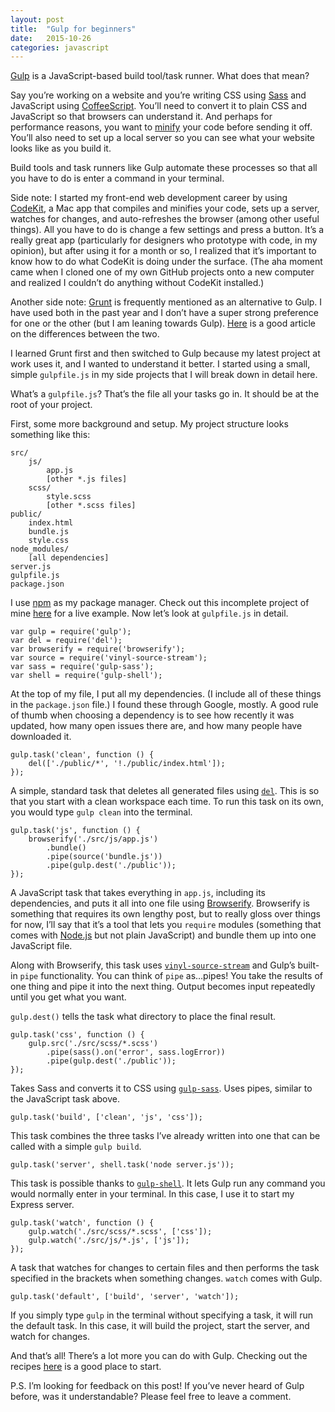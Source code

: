 ```yaml
---
layout: post
title:  "Gulp for beginners"
date:   2015-10-26
categories: javascript
---
```


[Gulp](http://gulpjs.com) is a JavaScript-based build tool/task runner. What does that mean?

Say you’re working on a website and you’re writing CSS using [Sass](http://sass-lang.com) and JavaScript using [CoffeeScript](http://coffeescript.org). You’ll need to convert it to plain CSS and JavaScript so that browsers can understand it. And perhaps for performance reasons, you want to [minify](https://developers.google.com/speed/docs/insights/MinifyResources?hl=en) your code before sending it off. You’ll also need to set up a local server so you can see what your website looks like as you build it.

Build tools and task runners like Gulp automate these processes so that all you have to do is enter a command in your terminal.

Side note: I started my front-end web development career by using [CodeKit](https://incident57.com/codekit/), a Mac app that compiles and minifies your code, sets up a server, watches for changes, and auto-refreshes the browser (among other useful things). All you have to do is change a few settings and press a button. It’s a really great app (particularly for designers who prototype with code, in my opinion), but after using it for a month or so, I realized that it’s important to know how to do what CodeKit is doing under the surface. (The aha moment came when I cloned one of my own GitHub projects onto a new computer and realized I couldn’t do anything without CodeKit installed.)

Another side note: [Grunt](http://gruntjs.com) is frequently mentioned as an alternative to Gulp. I have used both in the past year and I don’t have a super strong preference for one or the other (but I am leaning towards Gulp). [Here](https://medium.com/@preslavrachev/gulp-vs-grunt-why-one-why-the-other-f5d3b398edc4#.4haswc244) is a good article on the differences between the two.

I learned Grunt first and then switched to Gulp because my latest project at work uses it, and I wanted to understand it better. I started using a small, simple `gulpfile.js` in my side projects that I will break down in detail here.

What’s a `gulpfile.js`? That’s the file all your tasks go in. It should be at the root of your project.

First, some more background and setup. My project structure looks something like this:

    src/
        js/
            app.js
            [other *.js files]
        scss/
            style.scss
            [other *.scss files]
    public/
        index.html
        bundle.js
        style.css
    node_modules/
        [all dependencies]
    server.js
    gulpfile.js
    package.json

I use [npm](https://www.npmjs.com) as my package manager. Check out this incomplete project of mine [here](https://github.com/chinaowl/next-caltrain) for a live example. Now let’s look at `gulpfile.js` in detail.

    var gulp = require('gulp');
    var del = require('del');
    var browserify = require('browserify');
    var source = require('vinyl-source-stream');
    var sass = require('gulp-sass');
    var shell = require('gulp-shell');

At the top of my file, I put all my dependencies. (I include all of these things in the `package.json` file.) I found these through Google, mostly. A good rule of thumb when choosing a dependency is to see how recently it was updated, how many open issues there are, and how many people have downloaded it.

    gulp.task('clean', function () {
        del(['./public/*', '!./public/index.html']);
    });

A simple, standard task that deletes all generated files using [`del`](https://www.npmjs.com/package/del).  This is so that you start with a clean workspace each time. To run this task on its own, you would type `gulp clean` into the terminal.

    gulp.task('js', function () {
        browserify('./src/js/app.js')
            .bundle()
            .pipe(source('bundle.js'))
            .pipe(gulp.dest('./public'));
    });

A JavaScript task that takes everything in `app.js`, including its dependencies, and puts it all into one file using [Browserify](http://browserify.org). Browserify is something that requires its own lengthy post, but to really gloss over things for now, I’ll say that it’s a tool that lets you `require` modules (something that comes with [Node.js](https://nodejs.org/en/) but not plain JavaScript) and bundle them up into one JavaScript file.

Along with Browserify, this task uses [`vinyl-source-stream`](https://www.npmjs.com/package/vinyl-source-stream) and Gulp’s built-in `pipe` functionality. You can think of `pipe` as…pipes! You take the results of one thing and pipe it into the next thing. Output becomes input repeatedly until you get what you want.

`gulp.dest()` tells the task what directory to place the final result.

    gulp.task('css', function () {
        gulp.src('./src/scss/*.scss')
            .pipe(sass().on('error', sass.logError))
            .pipe(gulp.dest('./public'));
    });
    
Takes Sass and converts it to CSS using [`gulp-sass`](https://www.npmjs.com/package/gulp-sass). Uses pipes, similar to the JavaScript task above.

    gulp.task('build', ['clean', 'js', 'css']);
    
This task combines the three tasks I’ve already written into one that can be called with a simple `gulp build`.

    gulp.task('server', shell.task('node server.js'));
    
This task is possible thanks to [`gulp-shell`](https://www.npmjs.com/package/gulp-shell). It lets Gulp run any command you would normally enter in your terminal. In this case, I use it to start my Express server.

    gulp.task('watch', function () {
        gulp.watch('./src/scss/*.scss', ['css']);
        gulp.watch('./src/js/*.js', ['js']);
    });
    
A task that watches for changes to certain files and then performs the task specified in the brackets when something changes. `watch` comes with Gulp.

    gulp.task('default', ['build', 'server', 'watch']);

If you simply type `gulp` in the terminal without specifying a task, it will run the default task. In this case, it will build the project, start the server, and watch for changes.

And that’s all! There’s a lot more you can do with Gulp. Checking out the recipes [here](https://github.com/gulpjs/gulp/tree/master/docs/recipes) is a good place to start.

P.S. I’m looking for feedback on this post! If you’ve never heard of Gulp before, was it understandable? Please feel free to leave a comment.
